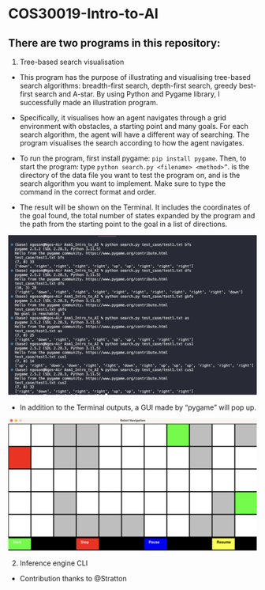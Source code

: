 # COS30019-Intro-to-AI

## There are two programs in this repository:
1. Tree-based search visualisation
- This program has the purpose of illustrating and visualising tree-based search algorithms: breadth-first search, depth-first search, greedy best-first search and A-star. By using Python and Pygame library, I successfully made an illustration program.

- Specifically, it visualises how an agent navigates through a grid environment with obstacles, a starting point and many goals. For each
search algorithm, the agent will have a different way of searching. The program visualises the search according to how the agent navigates.

- To run the program, first install pygame: `pip install pygame`. Then, to start the program: type `python search.py <filename> <method>”`. <filename> is the directory of the data file you want to test the program on, and <method> is the search algorithm you want to implement. Make sure to type the command in the correct format and order.
  
- The result will be shown on the Terminal. It includes the coordinates of the goal found, the total number of states expanded by the program and the path from the starting point to the goal in a list of directions.

![output](Asm1_Intro_to_AI/Report/test1_result.png)
  
- In addition to the Terminal outputs, a GUI made by “pygame” will pop up.

![GUI](Asm1_Intro_to_AI/Report/test1.png)

2. Inference engine CLI
- Contribution thanks to @Stratton
